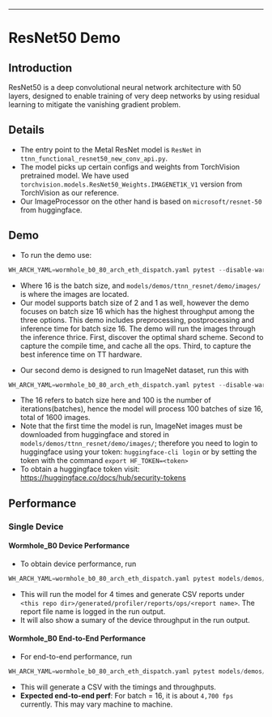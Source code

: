 ---

# ResNet50 Demo

## Introduction
ResNet50 is a deep convolutional neural network architecture with 50 layers, designed to enable training of very deep networks by using residual learning to mitigate the vanishing gradient problem.

## Details

+ The entry point to the Metal ResNet model is `ResNet` in `ttnn_functional_resnet50_new_conv_api.py`.
+ The model picks up certain configs and weights from TorchVision pretrained model. We have used `torchvision.models.ResNet50_Weights.IMAGENET1K_V1` version from TorchVision as our reference.
+ Our ImageProcessor on the other hand is based on `microsoft/resnet-50` from huggingface.

## Demo

+ To run the demo use:
```python
WH_ARCH_YAML=wormhole_b0_80_arch_eth_dispatch.yaml pytest --disable-warnings models/demos/wormhole/resnet50/demo/demo.py::test_demo_sample
```
- Where 16 is the batch size, and `models/demos/ttnn_resnet/demo/images/` is where the images are located.
- Our model supports batch size of 2 and 1 as well, however the demo focuses on batch size 16 which has the highest throughput among the three options.
This demo includes preprocessing, postprocessing and inference time for batch size 16. The demo will run the images through the inference thrice. First, discover the optimal shard scheme. Second to capture the compile time, and cache all the ops. Third, to capture the best inference time on TT hardware.


+ Our second demo is designed to run ImageNet dataset, run this with
```python
WH_ARCH_YAML=wormhole_b0_80_arch_eth_dispatch.yaml pytest --disable-warnings models/demos/wormhole/resnet50/demo/demo.py::test_demo_imagenet
```
- The 16 refers to batch size here and 100 is the number of iterations(batches), hence the model will process 100 batches of size 16, total of 1600 images.
- Note that the first time the model is run, ImageNet images must be downloaded from huggingface and stored in  `models/demos/ttnn_resnet/demo/images/`; therefore you need to login to huggingface using your token: `huggingface-cli login` or by setting the token with the command `export HF_TOKEN=<token>`
- To obtain a huggingface token visit: https://huggingface.co/docs/hub/security-tokens


## Performance

### Single Device

#### Wormhole_B0 Device Performance
+ To obtain device performance, run
```python
WH_ARCH_YAML=wormhole_b0_80_arch_eth_dispatch.yaml pytest models/demos/wormhole/resnet50/tests/test_perf_device_resnet50.py::test_perf_device
```
+ This will run the model for 4 times and generate CSV reports under `<this repo dir>/generated/profiler/reports/ops/<report name>`. The report file name is logged in the run output.
+ It will also show a sumary of the device throughput in the run output.

#### Wormhole_B0 End-to-End Performance
+ For end-to-end performance, run
```python
WH_ARCH_YAML=wormhole_b0_80_arch_eth_dispatch.yaml pytest models/demos/wormhole/resnet50/tests/test_perf_e2e_resnet50.py::test_perf_trace_2cqs
```
+ This will generate a CSV with the timings and throughputs.
+ **Expected end-to-end perf**: For batch = 16, it is about `4,700 fps` currently. This may vary machine to machine.
